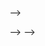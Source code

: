 <!--
<img src="https://user-images.githubusercontent.com/73097560/115834477-dbab4500-a447-11eb-908a-139a6edaec5c.gif">

<h1 align="center">
	<a href="">
		<img src="https://freepngimg.com/thumb/naruto/34931-7-boruto-photo.png" width="45" />
	</a>
     Hi, I'm Gaurav Kumar !
	<a href="">
		<img src="https://freepngimg.com/thumb/naruto/34931-7-boruto-photo.png" width="45" />
	</a>
</h1>

<img src="https://motionbgs.com/media/1948/naruto-and-sasuke-legends.jpg" width="100%" height="350" />

<div align=center style="display:flex; justify-content: space-around">
<!--   <a href="https://www.youtube.com/watch?v=dQw4w9WgXcQ"><img alt="Instagram" src="https://img.shields.io/static/v1?style=for-the-badge&message=My Website&color=55B500&logo=airplayvideo&logoColor=FFFFFF&label=" /></a> -->
 
<!-- comment to paste links
 <a href="https://www.instagram.com/riyanshgandhi_"><img alt="MAIL" src="https://img.shields.io/static/v1?style=for-the-badge&message=Instagram&color=C837AC&logo=Instagram&logoColor=FFFFFF&label=" /></a>
  <a href="https://twitter.com/riyanshgandhii"><img src="https://img.shields.io/static/v1?style=for-the-badge&message=Twitter&color=000000&logo=x&logoColor=FFFFFF&label=" alt="Twitter" /></a>
  <a href="https://www.linkedin.com/in/riyo"><img src="https://img.shields.io/static/v1?style=for-the-badge&message=LinkedIn&color=0A66C2&logo=LinkedIn&logoColor=FFFFFF&label=" alt="LinkedIn" /></a>
-->
</div>
<!--
<img src="https://user-images.githubusercontent.com/73097560/115834477-dbab4500-a447-11eb-908a-139a6edaec5c.gif">
<h2>
<a href="">
		<img src="https://media.tenor.com/PRcQePKtLYYAAAAi/blue-blueflame.gif" width="40" />
	</a>
About Me
	<a href="">
		<img src="https://media.tenor.com/PRcQePKtLYYAAAAi/blue-blueflame.gif" width="40" />
	</a>

</h2>
<div >
	-->
	<!--
<img align="right" src="https://media.giphy.com/media/v1.Y2lkPTc5MGI3NjExeDVqeHhxdGdyNHZ2YzVjamNuMndqd3Z0ZmRvcTd3YTkyYmM0M2Z2dSZlcD12MV9pbnRlcm5hbF9naWZfYnlfaWQmY3Q9Zw/SdBG6AkBwIFOLwPPsS/giphy.gif" width="250"/>

<p>
    🌟 "Navigating the tech cosmos with a coder's compass, I merge the logic of machine learning with the artistry of music and the thrill of gaming. Join me on this journey!" 🚀

👾 "In the matrix of machine learning, I find harmony in code and melody in music. Gaming is my playground. Let's code, create, and collaborate on GitHub!" 🎶

💻 "From neural networks to guitar strings, my world oscillates between AI and acoustics. In the virtual arena of games, I strategize like I code—meticulously and passionately." 🕹️

🔍 "Exploring the vast frontiers of artificial intelligence, I compose code that dances to the beat of innovation. My leisure chords strike in games and tunes. Connect for a tech symphony!" 🎼
</p>

</div>
-->
<!--
<img src="https://user-images.githubusercontent.com/73097560/115834477-dbab4500-a447-11eb-908a-139a6edaec5c.gif">

<h2>
	-->
	<!--
<a href="">
		<img src="https://pa1.aminoapps.com/7620/fc109fa0b90c3d49369569509ec8608253749cb5r1-400-400_00.gif" width="40" />
	</a>
Tech Stack
	<a href="">
		<img src="https://pa1.aminoapps.com/7620/fc109fa0b90c3d49369569509ec8608253749cb5r1-400-400_00.gif" width="40" />
	</a>

</h2>

<div>
	-->
	<!--
<img align="left" src="https://media.giphy.com/media/v1.Y2lkPTc5MGI3NjExazZiOWFwZnVlMHV2aTd1bm10dmVpZmxneXV2a3F2M2FxeG5pNDJxbyZlcD12MV9pbnRlcm5hbF9naWZfYnlfaWQmY3Q9Zw/I6wUi5eTdUCWI/giphy.gif" width="400" />
<details align="center">
  <summary>Languages 🌐</summary>
  <br>
  <p align="center">
  <a href="https://skillicons.dev">
    <img src="https://skillicons.dev/icons?i=c,C++,py,html,css,js,r&perline=5" width=210/>
  </a>
</p>
</details>
	-->
	<!--
<details align="center">
  <summary>My Tools and Software 🛠️ </summary>
  <br>
	<p align="center">
		<a href="https://skillicons.dev">
			<img src="https://skillicons.dev/icons?i=git,github,gitlab,vscode,unity,blender,figma&perline=5" width=210/>
		</a>
	</p>

</details>
-->
<!--
<details align="center">
  <summary>Frontend Technologies 🎨</summary>
  <br>
  <p align="center">
  <a href="https://skillicons.dev">
    <img src="https://skillicons.dev/icons?i=html,css,js,ts,react,bootstrap,sass,tailwind,webpack&perline=5" width=210/>
  </a>
</p>
</details>
-->
<!--
<details align="center">
  <summary>Backend Technologies 💻</summary>
  <br>
  <p align="center">
  <a href="https://skillicons.dev">
    <img src="https://skillicons.dev/icons?i=C++,py,flask,firebase,mysql,docker,postman&perline=5" width=210/>
  </a>
</p>
</details>


-->
<!--
<details align="center">
<summary>My Top Languages 🏆</summary>

<p align="center">

<img src="https://github-readme-stats.vercel.app/api/top-langs?username=riyanshgandhi&show_icons=true&theme=onedark&locale=en&layout=compact" alt="ZOKKO" height="230px"/>

<br/>

<b>Note:</b> Top languages is only a metric of the languages my public code consists of and doesn't reflect experience or skill level.

  </p>
</details>

<img src="https://user-images.githubusercontent.com/73097560/115834477-dbab4500-a447-11eb-908a-139a6edaec5c.gif">

<h2>
<a href="">
		<img src="https://media.tenor.com/Z0wDoxDHjn4AAAAj/tsunami-studio-wave.gif" width="40" />
	</a>
	My Favorite Repos
	<a href="">
		<img src="https://media.tenor.com/Z0wDoxDHjn4AAAAj/tsunami-studio-wave.gif" width="40" />
	</a>

</h2>
<!--
 <p align="center">
	<a href="https://github.com/riyanshgandhi/Tikakaran.git">
      		<img src="https://github-readme-stats.vercel.app/api/pin/?username=riyanshgandhi&repo=Tikakaran&theme=onedark" alt="GitHub Stats" />
    </a>
	<a href="https://github.com/riyanshgandhi/telegrambot-greey.git">
      		<img src="https://github-readme-stats.vercel.app/api/pin/?username=riyanshgandhi&repo=telegrambot-greey&theme=onedark" alt="GitHub Stats" />
    </a>
-->	
    	
  </p>
-->
<!--
<p align="center">
<!--   <img src="https://media.giphy.com/media/v1.Y2lkPTc5MGI3NjExMTJqdDlydnM3OW81ZTNtazB2cWd1NnhlaWpzaHo1b253dnA3eXd4ZSZlcD12MV9pbnRlcm5hbF9naWZfYnlfaWQmY3Q9Zw/F8L3qvKkiH2fe/giphy.gif" /> -->
</p>
-->
<!--
<img src="https://user-images.githubusercontent.com/73097560/115834477-dbab4500-a447-11eb-908a-139a6edaec5c.gif">
-->
<!--
<h2>
<a href="">
		<img src="https://freepngimg.com/thumb/naruto/119440-logo-akatsuki-photos-free-download-png-hd.png" width="40" />
	</a>
	Future Projects
	<a href="">
		<img src="https://freepngimg.com/thumb/naruto/119440-logo-akatsuki-photos-free-download-png-hd.png" width="40" />
	</a>

</h2>
-->
<!--
<p align="center">
  <!--- stats (start) -->
-->
<!--
<table align="center">
<tr border="none">
<td width="50%" align="center">
==
        <ul>
            <li>Chat Application</li>
            <li>Portfolio Website</li>
            <li>Discord Bot</li>
            <li>Twitter(X) Bot</li>
	    <li>Gemini-Ai Clone</li>
	</ul>

</td>
-->
<!--
<td width="50%" align="center">
 <img  align="center"  src="https://media.giphy.com/media/v1.Y2lkPTc5MGI3NjExcTl6MmNxZWwzM2U2NHcxbndlbzgxNGR3dm9ndnB3ampvZ29mdm43biZlcD12MV9pbnRlcm5hbF9naWZfYnlfaWQmY3Q9Zw/CyCj2Kj1avdao/giphy.gif" width="100%" height="125%"/>
  </td>
</tr>


</table>
-->
